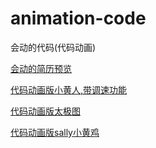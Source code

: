# animation-code
会动的代码(代码动画)

[会动的简历预览](https://harry0071.github.io/animation-code/%E4%BC%9A%E5%8A%A8%E7%9A%84%E7%AE%80%E5%8E%86/index.html)

[代码动画版小黄人,带调速功能](https://harry0071.github.io/animation-code/%E5%8A%A8%E7%94%BB%E7%89%88%E5%B0%8F%E9%BB%84%E4%BA%BA/minion.html)

[代码动画版太极图](https://harry0071.github.io/animation-code/%E5%8A%A8%E7%94%BB%E7%89%88%E5%A4%AA%E6%9E%81%E5%9B%BE/index.html)

[代码动画版sally小黄鸡](https://harry0071.github.io/animation-code/%E5%8A%A8%E7%94%BB%E7%89%88sally/sally.html)
